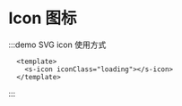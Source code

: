 # Icon 图标
:::demo SVG icon 使用方式
  ```vue
    <template>
      <s-icon iconClass="loading"></s-icon>
    </template>
  ```
:::